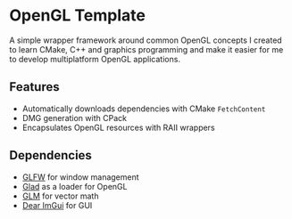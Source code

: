 # OpenGL Template

A simple wrapper framework around common OpenGL concepts I created to learn CMake, C++ and graphics programming and make it easier for me to develop multiplatform OpenGL applications.

## Features

- Automatically downloads dependencies with CMake `FetchContent`
- DMG generation with CPack
- Encapsulates OpenGL resources with RAII wrappers

## Dependencies
- [GLFW](https://github.com/glfw/glfw) for window management
- [Glad](https://github.com/Dav1dde/glad) as a loader for OpenGL
- [GLM](https://github.com/g-truc/glm) for vector math
- [Dear ImGui](https://github.com/ocornut/imgui) for GUI
